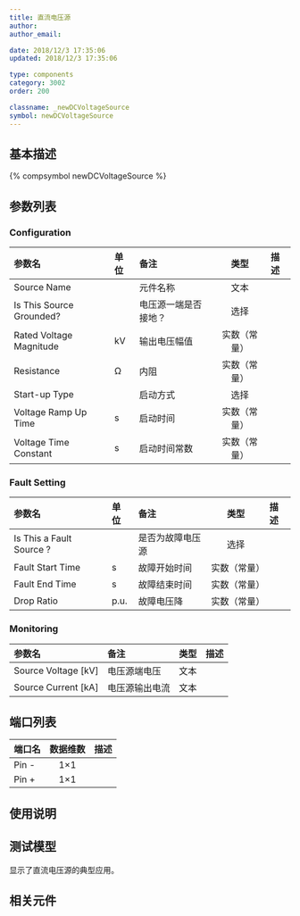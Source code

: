 ```yaml
---
title: 直流电压源
author: 
author_email:

date: 2018/12/3 17:35:06
updated: 2018/12/3 17:35:06

type: components
category: 3002
order: 200

classname: _newDCVoltageSource
symbol: newDCVoltageSource
---
```

## 基本描述
{% compsymbol newDCVoltageSource %}

## 参数列表
### Configuration
| 参数名 | 单位 | 备注 | 类型 | 描述 |
| :--- | :--- | :--- | :--: | :--- |
| Source Name |  | 元件名称 | 文本 |  |
| Is This Source Grounded? |  | 电压源一端是否接地？ | 选择 |  |
| Rated Voltage Magnitude | kV | 输出电压幅值 | 实数（常量） |  |
| Resistance | Ω | 内阻 | 实数（常量） |  |
| Start-up Type |  | 启动方式 | 选择 |  |
| Voltage Ramp Up Time | s | 启动时间 | 实数（常量） |  |
| Voltage Time Constant | s | 启动时间常数 | 实数（常量） |  |

### Fault Setting
| 参数名 | 单位 | 备注 | 类型 | 描述 |
| :--- | :--- | :--- | :--: | :--- |
| Is This a Fault Source ? |  | 是否为故障电压源 | 选择 |  |
| Fault Start Time | s | 故障开始时间 | 实数（常量） |  |
| Fault End Time | s | 故障结束时间 | 实数（常量） |  |
| Drop Ratio | p.u. | 故障电压降 | 实数（常量） |  |

### Monitoring
| 参数名 | 备注 | 类型 | 描述 |
| :--- | :--- | :--: | :--- |
| Source Voltage \[kV\] | 电压源端电压 | 文本 |  |
| Source Current \[kA\] | 电压源输出电流 | 文本 |  |


## 端口列表

| 端口名 | 数据维数 | 描述 |
| :--- | :--:  | :--- |
| Pin - | 1×1 | |                   
| Pin + | 1×1 | |                   

## 使用说明


## 测试模型
[<test name>](<test link>)显示了直流电压源的典型应用。

## 相关元件


